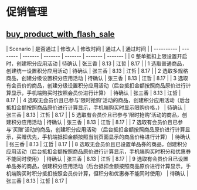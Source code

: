 
# 促销管理
## [buy_product_with_flash_sale](mall/webapp/buy_product_with_flash_sale.feature) 

| Scenario | 是否通过 | 修改人 | 修改时间 | 通过人 | 通过时间 |
| ---------- | -------- | ------- | ------- | ------- | ------- | ------- |
| 0 整单抵扣上限设置开启时，创建积分应用活动 | 待确认 | 张三香 | 8.13 | 江哲 | 8.17 |
| 1 选取普通商品，创建统一设置积分应用活动 | 待确认 | 张三香 | 8.13 | 江哲 | 8.17 |
| 2 选取多规格商品，创建分级设置积分应用活动 | 待确认 | 张三香 | 8.13 | 江哲 | 8.17 |
| 3 选取有会员价的商品，创建分级设置积分应用活动（后台抵扣金额按照商品原价进行计算显示，手机端购买时按照会员价进行计算） | 待确认 | 张三香 | 8.13 | 江哲 | 8.17 |
| 4 选取无会员价且已参与'限时抢购'活动的商品，创建积分应用活动（后台抵扣金额按照商品原价进行计算显示，手机端购买时显示限购价格，） | 待确认 | 张三香 | 8.13 | 江哲 | 8.17 |
| 5 选取有会员价且已参与'限时抢购'活动的商品，创建积分应用活动 | 待确认 | 张三香 | 8.13 | 江哲 | 8.17 |
| 7 选取有会员价且已参与'买赠'活动的商品，创建积分应用活动 （后台抵扣金额按照商品原价进行计算显示，买赠优先，手机端抵扣金额按照当前页面显示的商品价格进行计算） | 待确认 | 张三香 | 8.13 | 江哲 | 8.17 |
| 8 选取无会员价且已设置单品券的商品，创建积分应用活动（后台抵扣金额按照商品原价进行计算显示，手机端购买时积分和优惠券不能同时使用） | 待确认 | 张三香 | 8.13 | 江哲 | 8.17 |
| 9 选取有会员价且已设置单品券的商品，创建积分应用活动（后台抵扣金额按照商品原价进行计算显示，手机端购买时积分抵扣按照会员价计算，但积分和优惠券不能同时使用） | 待确认 | 张三香 | 8.13 | 江哲 | 8.17 |